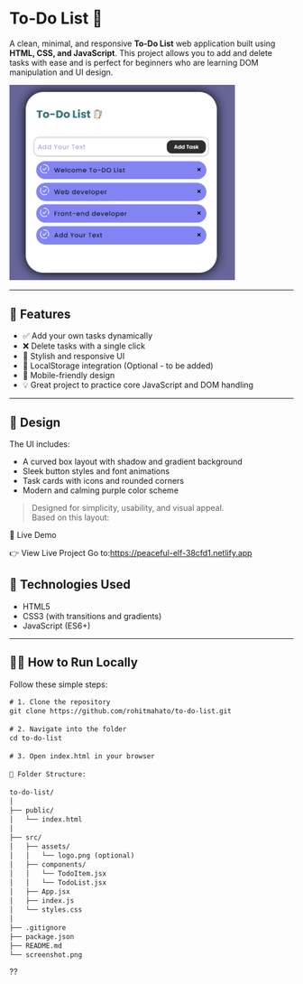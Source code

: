# To-Do List 📝

A clean, minimal, and responsive **To-Do List** web application built using **HTML, CSS, and JavaScript**. This project allows you to add and delete tasks with ease and is perfect for beginners who are learning DOM manipulation and UI design.

<img src="Picture.png" alt="Logo" class="logo" width="400px" />


---

## 🚀 Features

- ✅ Add your own tasks dynamically
- ❌ Delete tasks with a single click
- 🎨 Stylish and responsive UI
- 💾 LocalStorage integration (Optional - to be added)
- 📱 Mobile-friendly design
- 💡 Great project to practice core JavaScript and DOM handling

---

## 🎨 Design

The UI includes:
- A curved box layout with shadow and gradient background
- Sleek button styles and font animations
- Task cards with icons and rounded corners
- Modern and calming purple color scheme

> Designed for simplicity, usability, and visual appeal.  
> Based on this layout:

🔗 Live Demo

👉 View Live Project
    Go to:https://peaceful-elf-38cfd1.netlify.app

## 📂 Technologies Used

- HTML5
- CSS3 (with transitions and gradients)
- JavaScript (ES6+)

---

## 🧑‍💻 How to Run Locally

Follow these simple steps:

```
# 1. Clone the repository
git clone https://github.com/rohitmahato/to-do-list.git

# 2. Navigate into the folder
cd to-do-list

# 3. Open index.html in your browser

📂 Folder Structure:

to-do-list/
│
├── public/
│   └── index.html
│
├── src/
│   ├── assets/
│   │   └── logo.png (optional)
│   ├── components/
│   │   └── TodoItem.jsx
│   │   └── TodoList.jsx
│   ├── App.jsx
│   ├── index.js
│   └── styles.css
│
├── .gitignore
├── package.json
├── README.md
└── screenshot.png
```
??
